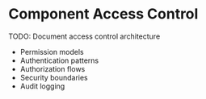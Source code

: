 # Component Access Control

TODO: Document access control architecture
- Permission models
- Authentication patterns
- Authorization flows
- Security boundaries
- Audit logging 